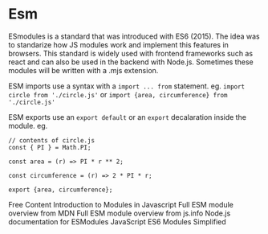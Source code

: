 # Esm

ESmodules is a standard that was introduced with ES6 (2015). The idea was to standarize how JS modules work and implement this features in browsers. This standard is widely used with frontend frameworks such as react and can also be used in the backend with Node.js. Sometimes these modules will be written with a .mjs extension.

ESM imports use a syntax with a `import ... from` statement. eg. `import circle from './circle.js'` or `import {area, circumference} from './circle.js'`

ESM exports use an `export default` or an `export` decalaration inside the module. eg.

```
// contents of circle.js
const { PI } = Math.PI;

const area = (r) => PI * r ** 2;

const circumference = (r) => 2 * PI * r;

export {area, circumference};
```

<ResourceGroupTitle>Free Content</ResourceGroupTitle>
<BadgeLink colorScheme='yellow' badgeText='Read' href='https://www.freecodecamp.org/news/modules-in-javascript/'>Introduction to Modules in Javascript</BadgeLink>
<BadgeLink colorScheme='yellow' badgeText='Read' href='https://developer.mozilla.org/en-US/docs/Web/JavaScript/Guide/Modules'>Full ESM module overview from MDN</BadgeLink>
<BadgeLink colorScheme='yellow' badgeText='Read' href='https://javascript.info/modules'>Full ESM module overview from js.info</BadgeLink>
<BadgeLink colorScheme='yellow' badgeText='Read' href='https://nodejs.org/api/esm.html'>Node.js documentation for ESModules</BadgeLink>
<BadgeLink colorScheme='purple' badgeText='Watch' href='https://www.youtube.com/watch?v=cRHQNNcYf6s'>JavaScript ES6 Modules Simplified</BadgeLink>
